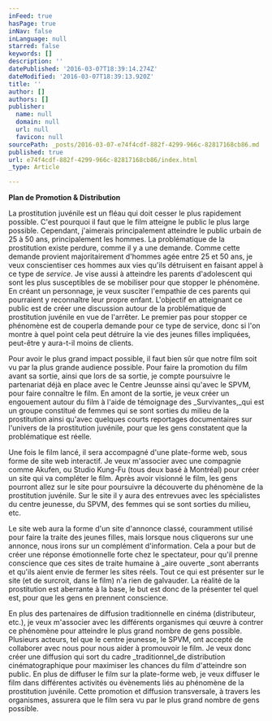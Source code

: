 ```yaml
---
inFeed: true
hasPage: true
inNav: false
inLanguage: null
starred: false
keywords: []
description: ''
datePublished: '2016-03-07T18:39:14.274Z'
dateModified: '2016-03-07T18:39:13.920Z'
title: ''
author: []
authors: []
publisher:
  name: null
  domain: null
  url: null
  favicon: null
sourcePath: _posts/2016-03-07-e74f4cdf-882f-4299-966c-82817168cb86.md
published: true
url: e74f4cdf-882f-4299-966c-82817168cb86/index.html
_type: Article

---
```

**Plan de Promotion & Distribution**

La prostitution juvénile est un fléau qui doit cesser le plus rapidement possible. C'est pourquoi il faut que le film atteigne le public le plus large possible. Cependant, j'aimerais principalement atteindre le public urbain de 25 à 50 ans, principalement les hommes. La problématique de la prostitution existe perdure, comme il y a une demande. Comme cette demande provient majoritairement d'hommes agée entre 25 et 50 ans, je veux conscientiser ces hommes aux vies qu'ils détruisent en faisant appel à ce type de _service_. Je vise aussi à atteindre les parents d'adolescent qui sont les plus susceptibles de se mobiliser pour que stopper le phénomène. En créant un personnage, je veux susciter l'empathie de ces parents qui pourraient y reconnaître leur propre enfant. L'objectif en atteignant ce public est de créer une discussion autour de la problématique de prostitution juvénile en vue de l'arrêter. Le premier pas pour stopper ce phénomène est de couperla demande pour ce type de service, donc si l'on montre à quel point cela peut détruire la vie des jeunes filles impliquées, peut-être y aura-t-il moins de clients.

Pour avoir le plus grand impact possible, il faut bien sûr que notre film soit vu par la plus grande audience possible. Pour faire la promotion du film avant sa sortie, ainsi que lors de sa sortie, je compte poursuivre le partenariat déjà en place avec le Centre Jeunsse ainsi qu'avec le SPVM, pour faire connaître le film. En amont de la sortie, je veux créer un engouement autour du film à l'aide de témoignage des _Survivantes,_qui est un groupe constitué de femmes qui se sont sorties du milieu de la prostitution ainsi qu'avec quelques courts reportages documentaires sur l'univers de la prostitution juvénile, pour que les gens constatent que la problématique est réelle.

Une fois le film lancé, il sera accompagné d'une plate-forme web, sous forme de site web interactif. Je veux m'associer avec une compagnie comme Akufen, ou Studio Kung-Fu (tous deux basé à Montréal) pour créer un site qui va compléter le film. Après avoir visionné le film, les gens pourront allez sur le site pour poursuivre la découverte du phénomène de la prostitution juvénile. Sur le site il y aura des entrevues avec les spécialistes du centre jeunesse, du SPVM, des femmes qui se sont sorties du milieu, etc.

Le site web aura la forme d'un site d'annonce classé, couramment utilisé pour faire la traite des jeunes filles, mais lorsque nous cliquerons sur une annonce, nous irons sur un complément d'information. Cela a pour but de créer une réponse émotionnelle forte chez le spectateur, pour qu'il prenne conscience que ces sites de traite humaine à _aire ouverte _sont aberrants et qu'ils aient envie de fermer les sites réels. Tout ce qui est présenter sur le site (et de surcroit, dans le film) n'a rien de galvauder. La réalité de la prostitution est aberrante à la base, le but est donc de la présenter tel quel est, pour que les gens en prennent conscience.

En plus des partenaires de diffusion traditionnelle en cinéma (distributeur, etc.), je veux m'associer avec les différents organismes qui œuvre à contrer ce phénomène pour atteindre le plus grand nombre de gens possible. Plusieurs acteurs, tel que le centre jeunesse, le SPVM, ont accepté de collaborer avec nous pour nous aider à promouvoir le film. Je veux donc créer une diffusion qui sort du cadre _traditionnel_de distribution cinématographique pour maximiser les chances du film d'atteindre son public. En plus de diffuser le film sur la plate-forme web, je veux diffuser le film dans différentes activités ou évènements liés au phénomène de la prostitution juvénile. Cette promotion et diffusion transversale, à travers les organismes, assurera que le film sera vu par le plus grand nombre de gens possible.